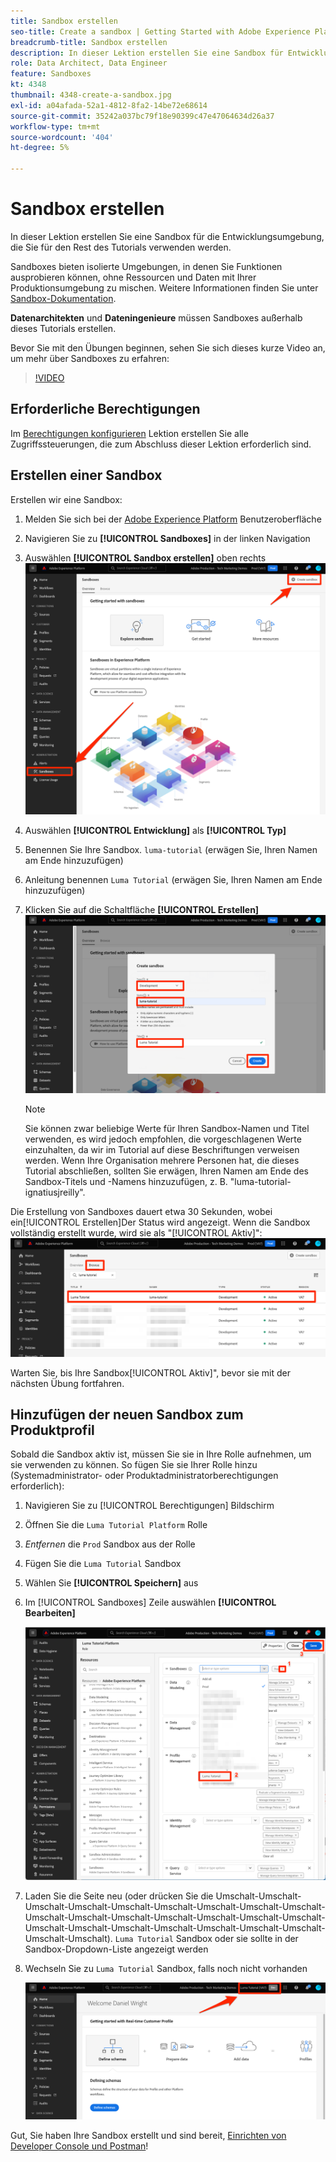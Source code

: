 ```yaml
---
title: Sandbox erstellen
seo-title: Create a sandbox | Getting Started with Adobe Experience Platform for Data Architects and Data Engineers
breadcrumb-title: Sandbox erstellen
description: In dieser Lektion erstellen Sie eine Sandbox für Entwicklungsumgebungen, die Sie für den Rest des Tutorials verwenden können.
role: Data Architect, Data Engineer
feature: Sandboxes
kt: 4348
thumbnail: 4348-create-a-sandbox.jpg
exl-id: a04afada-52a1-4812-8fa2-14be72e68614
source-git-commit: 35242a037bc79f18e90399c47e47064634d26a37
workflow-type: tm+mt
source-wordcount: '404'
ht-degree: 5%

---
```


# Sandbox erstellen

<!--25min-->

In dieser Lektion erstellen Sie eine Sandbox für die Entwicklungsumgebung, die Sie für den Rest des Tutorials verwenden werden.

Sandboxes bieten isolierte Umgebungen, in denen Sie Funktionen ausprobieren können, ohne Ressourcen und Daten mit Ihrer Produktionsumgebung zu mischen. Weitere Informationen finden Sie unter [Sandbox-Dokumentation](https://experienceleague.adobe.com/docs/experience-platform/sandbox/home.html?lang=de).

**Datenarchitekten** und **Dateningenieure** müssen Sandboxes außerhalb dieses Tutorials erstellen.

Bevor Sie mit den Übungen beginnen, sehen Sie sich dieses kurze Video an, um mehr über Sandboxes zu erfahren:
>[!VIDEO](https://video.tv.adobe.com/v/29838/?quality=12&learn=on)

## Erforderliche Berechtigungen

Im [Berechtigungen konfigurieren](configure-permissions.md) Lektion erstellen Sie alle Zugriffssteuerungen, die zum Abschluss dieser Lektion erforderlich sind.

<!--
* Permission items **[!UICONTROL Sandbox Administration]** > **[!UICONTROL View Sandboxes]** and **[!UICONTROL Manage Sandboxes]**
* Permission item **[!UICONTROL Sandboxes]** > **[!UICONTROL Prod]**
* User-role access to the `Luma Tutorial Platform` product profile
* Admin-level access to the `Luma Tutorial Platform` product profile
-->

## Erstellen einer Sandbox

Erstellen wir eine Sandbox:

1. Melden Sie sich bei der [Adobe Experience Platform](https://experience.adobe.com/platform) Benutzeroberfläche
1. Navigieren Sie zu **[!UICONTROL Sandboxes]** in der linken Navigation
1. Auswählen **[!UICONTROL Sandbox erstellen]** oben rechts
   ![Sandbox erstellen](assets/sandbox-createSandbox.png)

1. Auswählen **[!UICONTROL Entwicklung]** als **[!UICONTROL Typ]**
1. Benennen Sie Ihre Sandbox. `luma-tutorial` (erwägen Sie, Ihren Namen am Ende hinzuzufügen)
1. Anleitung benennen `Luma Tutorial` (erwägen Sie, Ihren Namen am Ende hinzuzufügen)
1. Klicken Sie auf die Schaltfläche **[!UICONTROL Erstellen]**
   ![Sandbox erstellen](assets/sandbox-nameSandbox.png)
   >[!NOTE]
   >
   >Sie können zwar beliebige Werte für Ihren Sandbox-Namen und Titel verwenden, es wird jedoch empfohlen, die vorgeschlagenen Werte einzuhalten, da wir im Tutorial auf diese Beschriftungen verweisen werden. Wenn Ihre Organisation mehrere Personen hat, die dieses Tutorial abschließen, sollten Sie erwägen, Ihren Namen am Ende des Sandbox-Titels und -Namens hinzuzufügen, z. B. &quot;luma-tutorial-ignatiusjreilly&quot;.

Die Erstellung von Sandboxes dauert etwa 30 Sekunden, wobei ein[!UICONTROL Erstellen]Der Status wird angezeigt. Wenn die Sandbox vollständig erstellt wurde, wird sie als &quot;[!UICONTROL Aktiv]&quot;:
![Aktiver Status](assets/sandbox-active.png)

Warten Sie, bis Ihre Sandbox[!UICONTROL Aktiv]&quot;, bevor sie mit der nächsten Übung fortfahren.

## Hinzufügen der neuen Sandbox zum Produktprofil

Sobald die Sandbox aktiv ist, müssen Sie sie in Ihre Rolle aufnehmen, um sie verwenden zu können. So fügen Sie sie Ihrer Rolle hinzu (Systemadministrator- oder Produktadministratorberechtigungen erforderlich):

1. Navigieren Sie zu [!UICONTROL Berechtigungen] Bildschirm
1. Öffnen Sie die `Luma Tutorial Platform` Rolle
1. _Entfernen_ die `Prod` Sandbox aus der Rolle
1. Fügen Sie die `Luma Tutorial` Sandbox
1. Wählen Sie **[!UICONTROL Speichern]** aus
1. Im [!UICONTROL Sandboxes] Zeile auswählen **[!UICONTROL Bearbeiten]**

   ![Tutorial zum Hinzufügen von Luma](assets/sandbox-addLumaTutorial.png)

1. Laden Sie die Seite neu (oder drücken Sie die Umschalt-Umschalt-Umschalt-Umschalt-Umschalt-Umschalt-Umschalt-Umschalt-Umschalt-Umschalt-Umschalt-Umschalt-Umschalt-Umschalt-Umschalt-Umschalt-Umschalt-Umschalt-Umschalt-Umschalt-Umschalt-Umschalt-Umschalt-Umschalt-Umschalt). `Luma Tutorial` Sandbox oder sie sollte in der Sandbox-Dropdown-Liste angezeigt werden
1. Wechseln Sie zu `Luma Tutorial` Sandbox, falls noch nicht vorhanden

   ![Sandbox bestätigen](assets/sandbox-confirmDropdown.png)

Gut, Sie haben Ihre Sandbox erstellt und sind bereit, [Einrichten von Developer Console und Postman](set-up-developer-console-and-postman.md)!
